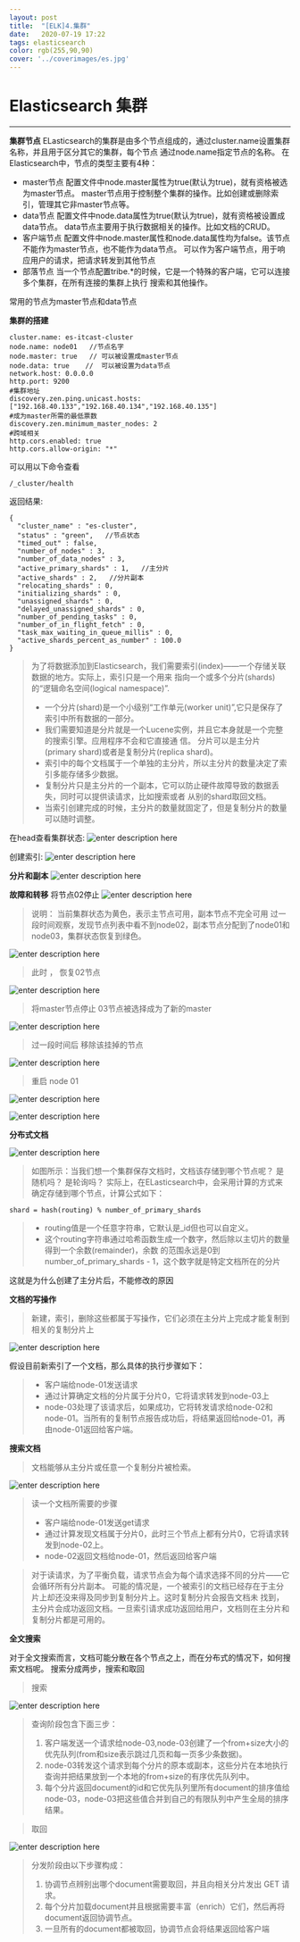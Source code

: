 ```yaml
---
layout: post
title:  "[ELK]4.集群"
date:   2020-07-19 17:22
tags: elasticsearch
color: rgb(255,90,90)
cover: '../coverimages/es.jpg'
---
```


# Elasticsearch 集群
---
**集群节点**
ELasticsearch的集群是由多个节点组成的，通过cluster.name设置集群名称，并且用于区分其它的集群，每个节点 通过node.name指定节点的名称。
在Elasticsearch中，节点的类型主要有4种：
* master节点 
配置文件中node.master属性为true(默认为true)，就有资格被选为master节点。 master节点用于控制整个集群的操作。比如创建或删除索引，管理其它非master节点等。 
* data节点
配置文件中node.data属性为true(默认为true)，就有资格被设置成data节点。 data节点主要用于执行数据相关的操作。比如文档的CRUD。 
* 客户端节点 
配置文件中node.master属性和node.data属性均为false。该节点不能作为master节点，也不能作为data节点。 可以作为客户端节点，用于响应用户的请求，把请求转发到其他节点 
* 部落节点 
当一个节点配置tribe.*的时候，它是一个特殊的客户端，它可以连接多个集群，在所有连接的集群上执行 搜索和其他操作。 

常用的节点为master节点和data节点

**集群的搭建**
```
cluster.name: es-itcast-cluster 
node.name: node01   //节点名字
node.master: true   // 可以被设置成master节点
node.data: true    //  可以被设置为data节点
network.host: 0.0.0.0
http.port: 9200 
#集群地址
discovery.zen.ping.unicast.hosts: ["192.168.40.133","192.168.40.134","192.168.40.135"] 
#成为master所需的最低票数
discovery.zen.minimum_master_nodes: 2 
#跨域相关
http.cors.enabled: true 
http.cors.allow-origin: "*"

```

可以用以下命令查看
```
/_cluster/health
```

返回结果:
```
{
  "cluster_name" : "es-cluster",
  "status" : "green",   //节点状态
  "timed_out" : false, 
  "number_of_nodes" : 3,
  "number_of_data_nodes" : 3,   
  "active_primary_shards" : 1,   //主分片
  "active_shards" : 2,   //分片副本
  "relocating_shards" : 0,
  "initializing_shards" : 0,
  "unassigned_shards" : 0,
  "delayed_unassigned_shards" : 0,
  "number_of_pending_tasks" : 0,
  "number_of_in_flight_fetch" : 0,
  "task_max_waiting_in_queue_millis" : 0,
  "active_shards_percent_as_number" : 100.0
}
```

> 为了将数据添加到Elasticsearch，我们需要索引(index)——一个存储关联数据的地方。实际上，索引只是一个用来 指向一个或多个分片(shards)的“逻辑命名空间(logical namespace)”.
> * 一个分片(shard)是一个小级别“工作单元(worker unit)”,它只是保存了索引中所有数据的一部分。
> *  我们需要知道是分片就是一个Lucene实例，并且它本身就是一个完整的搜索引擎。应用程序不会和它直接通 信。 分片可以是主分片(primary shard)或者是复制分片(replica shard)。 
> *  索引中的每个文档属于一个单独的主分片，所以主分片的数量决定了索引多能存储多少数据。 
> *  复制分片只是主分片的一个副本，它可以防止硬件故障导致的数据丢失，同时可以提供读请求，比如搜索或者 从别的shard取回文档。 
> *  当索引创建完成的时候，主分片的数量就固定了，但是复制分片的数量可以随时调整。

在head查看集群状态:
![enter description here](https://raw.githubusercontent.com/LazystudentCH/blogImage/master/2020/7/21/[ELK]4.集群/1595324391257.png)

创建索引:
![enter description here](https://raw.githubusercontent.com/LazystudentCH/blogImage/master/2020/7/21/[ELK]4.集群/1595324407758.png)


**分片和副本**
![enter description here](https://raw.githubusercontent.com/LazystudentCH/blogImage/master/2020/7/21/[ELK]4.集群/1595324456600.png)

**故障和转移**
将节点02停止
![enter description here](https://raw.githubusercontent.com/LazystudentCH/blogImage/master/2020/7/21/[ELK]4.集群/1595324985288.png)
> 说明：
当前集群状态为黄色，表示主节点可用，副本节点不完全可用
过一段时间观察，发现节点列表中看不到node02，副本节点分配到了node01和node03，集群状态恢复到绿色。

![enter description here](https://raw.githubusercontent.com/LazystudentCH/blogImage/master/2020/7/21/[ELK]4.集群/1595325108948.png)

> 此时 ， 恢复02节点

![enter description here](https://raw.githubusercontent.com/LazystudentCH/blogImage/master/2020/7/21/[ELK]4.集群/1595325200746.png)

> 将master节点停止 03节点被选择成为了新的master

![enter description here](https://raw.githubusercontent.com/LazystudentCH/blogImage/master/2020/7/21/[ELK]4.集群/1595344617190.png)

> 过一段时间后 移除该挂掉的节点  

![enter description here](https://raw.githubusercontent.com/LazystudentCH/blogImage/master/2020/7/21/[ELK]4.集群/1595345048561.png)

> 重启 node 01 

![enter description here](https://raw.githubusercontent.com/LazystudentCH/blogImage/master/2020/7/21/[ELK]4.集群/1595345205772.png)

![enter description here](https://raw.githubusercontent.com/LazystudentCH/blogImage/master/2020/7/21/[ELK]4.集群/1595345237822.png)

**分布式文档**

![enter description here](https://raw.githubusercontent.com/LazystudentCH/blogImage/master/2020/7/22/[ELK]4.集群/1595415121313.png)

> 如图所示：当我们想一个集群保存文档时，文档该存储到哪个节点呢？ 是随机吗？ 是轮询吗？
实际上，在ELasticsearch中，会采用计算的方式来确定存储到哪个节点，计算公式如下：

```
shard = hash(routing) % number_of_primary_shards
```

>  * routing值是一个任意字符串，它默认是_id但也可以自定义。
>  * 这个routing字符串通过哈希函数生成一个数字，然后除以主切片的数量得到一个余数(remainder)，余数 的范围永远是0到number_of_primary_shards - 1，这个数字就是特定文档所在的分片

这就是为什么创建了主分片后，不能修改的原因

**文档的写操作**

> 新建，索引，删除这些都属于写操作，它们必须在主分片上完成才能复制到相关的复制分片上

![enter description here](https://raw.githubusercontent.com/LazystudentCH/blogImage/master/2020/7/22/[ELK]4.集群/1595415913927.png)

假设目前新索引了一个文档，那么具体的执行步骤如下：
> * 客户端给node-01发送请求
> * 通过计算确定文档的分片属于分片0，它将请求转发到node-03上
> * node-03处理了该请求后，如果成功，它将转发请求给node-02和node-01。当所有的复制节点报告成功后，将结果返回给node-01，再由node-01返回给客户端。

**搜索文档**
> 文档能够从主分片或任意一个复制分片被检索。

![enter description here](https://raw.githubusercontent.com/LazystudentCH/blogImage/master/2020/7/22/[ELK]4.集群/1595430546080.png)

> 读一个文档所需要的步骤
> * 客户端给node-01发送get请求
> * 通过计算发现文档属于分片0，此时三个节点上都有分片0，它将请求转发到node-02上。
> * node-02返回文档给node-01，然后返回给客户端

> 对于读请求，为了平衡负载，请求节点会为每个请求选择不同的分片——它会循环所有分片副本。
可能的情况是，一个被索引的文档已经存在于主分片上却还没来得及同步到复制分片上。这时复制分片会报告文档未 找到，主分片会成功返回文档。一旦索引请求成功返回给用户，文档则在主分片和复制分片都是可用的。 

**全文搜索**

对于全文搜索而言，文档可能分散在各个节点之上，而在分布式的情况下，如何搜索文档呢。
搜索分成两步，搜索和取回
> 搜索

![enter description here](https://raw.githubusercontent.com/LazystudentCH/blogImage/master/2020/7/23/[ELK]4.集群/1595474139430.png)

> 查询阶段包含下面三步：
> 1. 客户端发送一个请求给node-03,node-03创建了一个from+size大小的优先队列(from和size表示跳过几页和每一页多少条数据)。
> 2. node-03转发这个请求到每个分片的原本或副本，这些分片在本地执行查询并把结果放到一个本地的from+size的有序优先队列中。
> 3. 每个分片返回document的id和它优先队列里所有document的排序值给node-03，node-03把这些值合并到自己的有限队列中产生全局的排序结果。

> 取回

![enter description here](https://raw.githubusercontent.com/LazystudentCH/blogImage/master/2020/7/23/[ELK]4.集群/1595475644823.png)


> 分发阶段由以下步骤构成：
> 1. 协调节点辨别出哪个document需要取回，并且向相关分片发出 GET 请求。 
> 2. 每个分片加载document并且根据需要丰富（enrich）它们，然后再将document返回协调节点。 
> 3.  一旦所有的document都被取回，协调节点会将结果返回给客户端